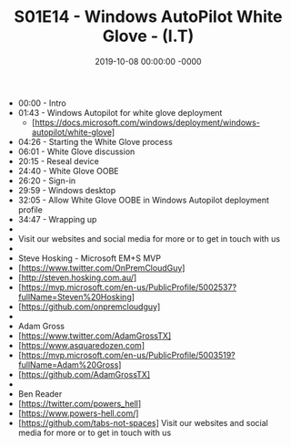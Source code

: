 ﻿---
layout: post
title: "S01E14 - Windows AutoPilot White Glove - (I.T)"
date: 2019-10-08 00:00:00 -0000
categories:
---

 * 00:00 - Intro
 * 01:43 - Windows Autopilot for white glove deployment
   -  [https://docs.microsoft.com/windows/deployment/windows-autopilot/white-glove]
 * 04:26 - Starting the White Glove process
 * 06:01 - White Glove discussion
 * 20:15 - Reseal device
 * 24:40 - White Glove OOBE
 * 26:20 - Sign-in
 * 29:59 - Windows desktop
 * 32:05 - Allow White Glove OOBE in Windows Autopilot deployment profile
 * 34:47 - Wrapping up
 * 
 * Visit our websites and social media for more or to get in touch with us
 * 
 * Steve Hosking - Microsoft EM+S MVP
 * [https://www.twitter.com/OnPremCloudGuy]
 * [http://steven.hosking.com.au/]
 * [https://mvp.microsoft.com/en-us/PublicProfile/5002537?fullName=Steven%20Hosking]
 * [https://github.com/onpremcloudguy]
 * 
 * Adam Gross
 * [https://www.twitter.com/AdamGrossTX]
 * [https://www.asquaredozen.com]
 * [https://mvp.microsoft.com/en-us/PublicProfile/5003519?fullName=Adam%20Gross]
 * [https://github.com/AdamGrossTX]
 * 
 * Ben Reader
 * [https://twitter.com/powers_hell]
 * [https://www.powers-hell.com/]
 * [https://github.com/tabs-not-spaces] Visit our websites and social media for more or to get in touch with us

